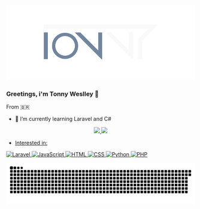 
<h1 align="center">
  <a href="[Tonny-Weslley](https://github.com/Tonny-Weslley)">
    <img alt="Game profile logo" src="https://raw.githubusercontent.com/Tonny-Weslley/Tonny-Weslley/main/tonny%20_logo.png" width="900">
  </a>
</h1>

### Greetings, i'm Tonny Weslley 🤙
From 🇧🇷
- 🌱 I’m currently learning Laravel and C#

<div align="center">
  <a href="https://github.com/Tonny-Weslley"/>
  <img height="180em" src="https://github-readme-stats.vercel.app/api?username=Tonny-Weslley&show_icons=true&theme=dark&include_all_commits=true&count_private=true"/>
  <img height="180em" src="https://github-readme-stats.vercel.app/api/top-langs/?username=Tonny-Weslley&layout=compact&langs_count=7&theme=dark"/>
</div>
  
- Interested in:
  
![Laravel](https://img.shields.io/badge/Laravel-FF2D20?style=for-the-badge&logo=laravel&logoColor=white)
![JavaScript](https://img.shields.io/badge/JavaScript-F7DF1E?style=for-the-badge&logo=javascript&logoColor=black)
![HTML](https://img.shields.io/badge/HTML-239120?style=for-the-badge&logo=html5&logoColor=white)
![CSS](https://img.shields.io/badge/CSS-239120?&style=for-the-badge&logo=css3&logoColor=white)
![Python](https://img.shields.io/badge/Python-14354C?style=for-the-badge&logo=python&logoColor=white)
![PHP](https://img.shields.io/badge/PHP-777BB4?style=for-the-badge&logo=php&logoColor=white)

![Snake animation](https://github.com/Tonny-weslley/Tonny-weslley/blob/output/github-contribution-grid-snake.svg)
